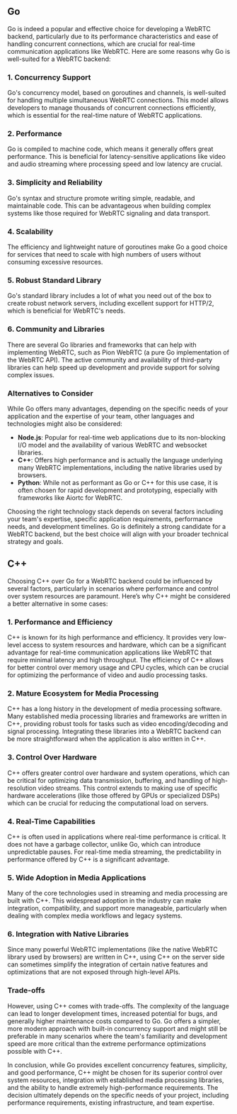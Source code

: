 ## Go

Go is indeed a popular and effective choice for developing a WebRTC backend, particularly due to its performance characteristics and ease of handling concurrent connections, which are crucial for real-time communication applications like WebRTC. Here are some reasons why Go is well-suited for a WebRTC backend:

### 1. **Concurrency Support**

Go's concurrency model, based on goroutines and channels, is well-suited for handling multiple simultaneous WebRTC connections. This model allows developers to manage thousands of concurrent connections efficiently, which is essential for the real-time nature of WebRTC applications.

### 2. **Performance**

Go is compiled to machine code, which means it generally offers great performance. This is beneficial for latency-sensitive applications like video and audio streaming where processing speed and low latency are crucial.

### 3. **Simplicity and Reliability**

Go's syntax and structure promote writing simple, readable, and maintainable code. This can be advantageous when building complex systems like those required for WebRTC signaling and data transport.

### 4. **Scalability**

The efficiency and lightweight nature of goroutines make Go a good choice for services that need to scale with high numbers of users without consuming excessive resources.

### 5. **Robust Standard Library**

Go's standard library includes a lot of what you need out of the box to create robust network servers, including excellent support for HTTP/2, which is beneficial for WebRTC's needs.

### 6. **Community and Libraries**

There are several Go libraries and frameworks that can help with implementing WebRTC, such as Pion WebRTC (a pure Go implementation of the WebRTC API). The active community and availability of third-party libraries can help speed up development and provide support for solving complex issues.

### Alternatives to Consider

While Go offers many advantages, depending on the specific needs of your application and the expertise of your team, other languages and technologies might also be considered:

- **Node.js**: Popular for real-time web applications due to its non-blocking I/O model and the availability of various WebRTC and websocket libraries.
- **C++**: Offers high performance and is actually the language underlying many WebRTC implementations, including the native libraries used by browsers.
- **Python**: While not as performant as Go or C++ for this use case, it is often chosen for rapid development and prototyping, especially with frameworks like Aiortc for WebRTC.

Choosing the right technology stack depends on several factors including your team's expertise, specific application requirements, performance needs, and development timelines. Go is definitely a strong candidate for a WebRTC backend, but the best choice will align with your broader technical strategy and goals.

## C++

Choosing C++ over Go for a WebRTC backend could be influenced by several factors, particularly in scenarios where performance and control over system resources are paramount. Here’s why C++ might be considered a better alternative in some cases:

### 1. **Performance and Efficiency**

C++ is known for its high performance and efficiency. It provides very low-level access to system resources and hardware, which can be a significant advantage for real-time communication applications like WebRTC that require minimal latency and high throughput. The efficiency of C++ allows for better control over memory usage and CPU cycles, which can be crucial for optimizing the performance of video and audio processing tasks.

### 2. **Mature Ecosystem for Media Processing**

C++ has a long history in the development of media processing software. Many established media processing libraries and frameworks are written in C++, providing robust tools for tasks such as video encoding/decoding and signal processing. Integrating these libraries into a WebRTC backend can be more straightforward when the application is also written in C++.

### 3. **Control Over Hardware**

C++ offers greater control over hardware and system operations, which can be critical for optimizing data transmission, buffering, and handling of high-resolution video streams. This control extends to making use of specific hardware accelerations (like those offered by GPUs or specialized DSPs) which can be crucial for reducing the computational load on servers.

### 4. **Real-Time Capabilities**

C++ is often used in applications where real-time performance is critical. It does not have a garbage collector, unlike Go, which can introduce unpredictable pauses. For real-time media streaming, the predictability in performance offered by C++ is a significant advantage.

### 5. **Wide Adoption in Media Applications**

Many of the core technologies used in streaming and media processing are built with C++. This widespread adoption in the industry can make integration, compatibility, and support more manageable, particularly when dealing with complex media workflows and legacy systems.

### 6. **Integration with Native Libraries**

Since many powerful WebRTC implementations (like the native WebRTC library used by browsers) are written in C++, using C++ on the server side can sometimes simplify the integration of certain native features and optimizations that are not exposed through high-level APIs.

### Trade-offs

However, using C++ comes with trade-offs. The complexity of the language can lead to longer development times, increased potential for bugs, and generally higher maintenance costs compared to Go. Go offers a simpler, more modern approach with built-in concurrency support and might still be preferable in many scenarios where the team's familiarity and development speed are more critical than the extreme performance optimizations possible with C++.

In conclusion, while Go provides excellent concurrency features, simplicity, and good performance, C++ might be chosen for its superior control over system resources, integration with established media processing libraries, and the ability to handle extremely high-performance requirements. The decision ultimately depends on the specific needs of your project, including performance requirements, existing infrastructure, and team expertise.
